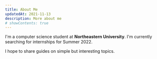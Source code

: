 ```yaml
---
title: About Me
updatedAt: 2021-11-13
description: More about me
# showContents: true
---
```


I'm a computer science student at **Northeastern University**. I'm currently searching for internships for Summer 2022.

I hope to share guides on simple but interesting topics.